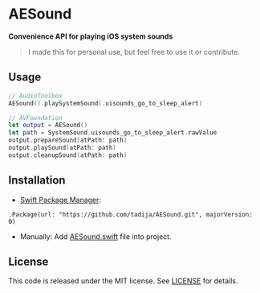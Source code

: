 # AESound

**Convenience API for playing iOS system sounds**

> I made this for personal use, but feel free to use it or contribute.

## Usage

```swift
// AudioToolbox
AESound().playSystemSound(.uisounds_go_to_sleep_alert)

// AVFoundation
let output = AESound()
let path = SystemSound.uisounds_go_to_sleep_alert.rawValue
output.prepareSound(atPath: path)
output.playSound(atPath: path)
output.cleanupSound(atPath: path)
```

## Installation

- [Swift Package Manager](https://swift.org/package-manager/):

```
.Package(url: "https://github.com/tadija/AESound.git", majorVersion: 0)
```

- Manually: Add [AESound.swift](AESound/AESound.swift) file into project.

## License
This code is released under the MIT license. See [LICENSE](LICENSE) for details.

